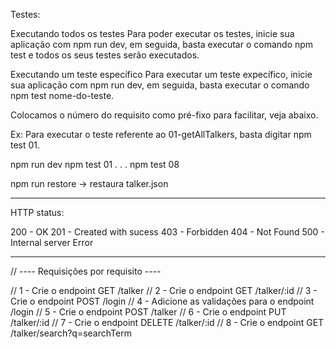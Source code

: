 Testes:

Executando todos os testes
Para poder executar os testes, inicie sua aplicação com npm run dev, em seguida, basta executar o comando npm test e todos os seus testes serão executados.

Executando um teste específico
Para executar um teste expecífico, inicie sua aplicação com npm run dev, em seguida, basta executar o comando npm test nome-do-teste.

Colocamos o número do requisito como pré-fixo para facilitar, veja abaixo.

Ex: Para executar o teste referente ao 01-getAllTalkers, basta digitar npm test 01.

npm run dev
npm test 01
	.
	.
	.
npm test 08


npm run restore -> restaura talker.json

---------------

HTTP status:

200 - OK
201 - Created with sucess
403 - Forbidden
404 - Not Found
500 - Internal server Error

--------------

// ---- Requisições por requisito ----

// 1 - Crie o endpoint GET /talker
// 2 - Crie o endpoint GET /talker/:id
// 3 - Crie o endpoint POST /login
// 4 - Adicione as validações para o endpoint /login
// 5 - Crie o endpoint POST /talker
// 6 - Crie o endpoint PUT /talker/:id
// 7 - Crie o endpoint DELETE /talker/:id
// 8 - Crie o endpoint GET /talker/search?q=searchTerm
